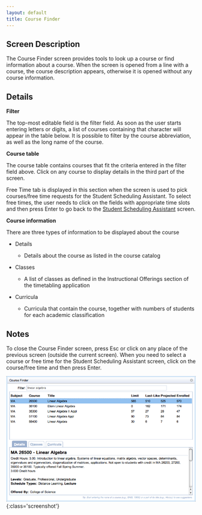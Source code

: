 ```yaml
---
layout: default
title: Course Finder
---
```



## Screen Description


 The Course Finder screen provides tools to look up a course or find information about a course. When the screen is opened from a line with a course, the course description appears, otherwise it is opened without any course information.

## Details


 **Filter**


 The top-most editable field is the filter field. As soon as the user starts entering letters or digits, a list of courses containing that character will appear in the table below. It is possible to filter by the course abbreviation, as well as the long name of the course.


 **Course table**


 The course table contains courses that fit the criteria entered in the filter field above. Click on any course to display details in the third part of the screen.


 Free Time tab is displayed in this section when the screen is used to pick courses/free time requests for the Student Scheduling Assistant. To select free times, the user needs to click on the fields with appropriate time slots and then press Enter to go back to the [Student Scheduling Assistant](student-scheduling-assistant) screen.


 **Course information**


 There are three types of information to be displayed about the course

* Details
	* Details about the course as listed in the course catalog

* Classes
	* A list of classes as defined in the Instructional Offerings section of the timetabling application

* Curricula
	* Curricula that contain the course, together with numbers of students for each academic classification

## Notes


 To close the Course Finder screen, press Esc or click on any place of the previous screen (outside the current screen). When you need to select a course or free time for the Student Scheduling Assistant screen, click on the course/free time and then press Enter.


![Course Finder](images/course-finder-1.png){:class='screenshot'}
